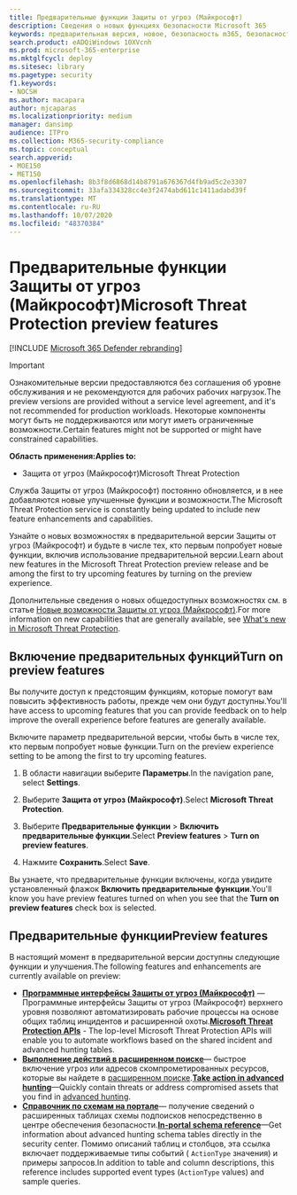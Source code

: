 ```yaml
---
title: Предварительные функции Защиты от угроз (Майкрософт)
description: Сведения о новых функциях безопасности Microsoft 365
keywords: предварительная версия, новое, безопасность m365, безопасность, 365, возможности
search.product: eADQiWindows 10XVcnh
ms.prod: microsoft-365-enterprise
ms.mktglfcycl: deploy
ms.sitesec: library
ms.pagetype: security
f1.keywords:
- NOCSH
ms.author: macapara
author: mjcaparas
ms.localizationpriority: medium
manager: dansimp
audience: ITPro
ms.collection: M365-security-compliance
ms.topic: conceptual
search.appverid:
- MOE150
- MET150
ms.openlocfilehash: 8b3f8d6868d14b8791a676367d4fb9ad5c2e3307
ms.sourcegitcommit: 33afa334328cc4e3f2474abd611c1411adabd39f
ms.translationtype: MT
ms.contentlocale: ru-RU
ms.lasthandoff: 10/07/2020
ms.locfileid: "48370384"
---
```

# <a name="microsoft-threat-protection-preview-features"></a><span data-ttu-id="7bf8c-104">Предварительные функции Защиты от угроз (Майкрософт)</span><span class="sxs-lookup"><span data-stu-id="7bf8c-104">Microsoft Threat Protection preview features</span></span>

[!INCLUDE [Microsoft 365 Defender rebranding](../includes/microsoft-defender.md)]

>[!IMPORTANT]
><span data-ttu-id="7bf8c-105">Ознакомительные версии предоставляются без соглашения об уровне обслуживания и не рекомендуются для рабочих рабочих нагрузок.</span><span class="sxs-lookup"><span data-stu-id="7bf8c-105">The preview versions are provided without a service level agreement, and it's not recommended for production workloads.</span></span> <span data-ttu-id="7bf8c-106">Некоторые компоненты могут быть не поддерживаются или могут иметь ограниченные возможности.</span><span class="sxs-lookup"><span data-stu-id="7bf8c-106">Certain features might not be supported or might have constrained capabilities.</span></span>

<span data-ttu-id="7bf8c-107">**Область применения:**</span><span class="sxs-lookup"><span data-stu-id="7bf8c-107">**Applies to:**</span></span>
- <span data-ttu-id="7bf8c-108">Защита от угроз (Майкрософт)</span><span class="sxs-lookup"><span data-stu-id="7bf8c-108">Microsoft Threat Protection</span></span>

<span data-ttu-id="7bf8c-109">Служба Защиты от угроз (Майкрософт) постоянно обновляется, и в нее добавляются новые улучшенные функции и возможности.</span><span class="sxs-lookup"><span data-stu-id="7bf8c-109">The Microsoft Threat Protection service is constantly being updated to include new feature enhancements and capabilities.</span></span>

<span data-ttu-id="7bf8c-110">Узнайте о новых возможностях в предварительной версии Защиты от угроз (Майкрософт) и будьте в числе тех, кто первым попробует новые функции, включив использование предварительной версии.</span><span class="sxs-lookup"><span data-stu-id="7bf8c-110">Learn about new features in the Microsoft Threat Protection preview release and be among the first to try upcoming features by turning on the preview experience.</span></span>

<span data-ttu-id="7bf8c-111">Дополнительные сведения о новых общедоступных возможностях см. в статье [Новые возможности Защиты от угроз (Майкрософт)](whats-new.md).</span><span class="sxs-lookup"><span data-stu-id="7bf8c-111">For more information on new capabilities that are generally available, see [What's new in Microsoft Threat Protection](whats-new.md).</span></span>

## <a name="turn-on-preview-features"></a><span data-ttu-id="7bf8c-112">Включение предварительных функций</span><span class="sxs-lookup"><span data-stu-id="7bf8c-112">Turn on preview features</span></span>
<span data-ttu-id="7bf8c-113">Вы получите доступ к предстоящим функциям, которые помогут вам повысить эффективность работы, прежде чем они будут доступны.</span><span class="sxs-lookup"><span data-stu-id="7bf8c-113">You'll have access to upcoming features that you can provide feedback on to help improve the overall experience before features are generally available.</span></span>

<span data-ttu-id="7bf8c-114">Включите параметр предварительной версии, чтобы быть в числе тех, кто первым попробует новые функции.</span><span class="sxs-lookup"><span data-stu-id="7bf8c-114">Turn on the preview experience setting to be among the first to try upcoming features.</span></span>

1. <span data-ttu-id="7bf8c-115">В области навигации выберите **Параметры**.</span><span class="sxs-lookup"><span data-stu-id="7bf8c-115">In the navigation pane, select **Settings**.</span></span>

2. <span data-ttu-id="7bf8c-116">Выберите **Защита от угроз (Майкрософт)**.</span><span class="sxs-lookup"><span data-stu-id="7bf8c-116">Select **Microsoft Threat Protection**.</span></span>


3. <span data-ttu-id="7bf8c-117">Выберите **Предварительные функции** > **Включить предварительные функции**.</span><span class="sxs-lookup"><span data-stu-id="7bf8c-117">Select **Preview features** > **Turn on preview features**.</span></span> 

3. <span data-ttu-id="7bf8c-118">Нажмите **Сохранить**.</span><span class="sxs-lookup"><span data-stu-id="7bf8c-118">Select **Save**.</span></span>

<span data-ttu-id="7bf8c-119">Вы узнаете, что предварительные функции включены, когда увидите установленный флажок **Включить предварительные функции**.</span><span class="sxs-lookup"><span data-stu-id="7bf8c-119">You'll know you have preview features turned on when you see that the **Turn on preview features** check box is selected.</span></span> 

## <a name="preview-features"></a><span data-ttu-id="7bf8c-120">Предварительные функции</span><span class="sxs-lookup"><span data-stu-id="7bf8c-120">Preview features</span></span>
<span data-ttu-id="7bf8c-121">В настоящий момент в предварительной версии доступны следующие функции и улучшения.</span><span class="sxs-lookup"><span data-stu-id="7bf8c-121">The following features and enhancements are currently available on preview:</span></span>

- <span data-ttu-id="7bf8c-122">**[Программные интерфейсы Защиты от угроз (Майкрософт)](api-overview.md)** — Программные интерфейсы Защиты от угроз (Майкрософт) верхнего уровня позволяют автоматизировать рабочие процессы на основе общих таблиц инцидентов и расширенной охоты.</span><span class="sxs-lookup"><span data-stu-id="7bf8c-122">**[Microsoft Threat Protection APIs](api-overview.md)** - The lop-level Microsoft Threat Protection APIs will enable you to automate workflows based on the shared incident and advanced hunting tables.</span></span> 
- <span data-ttu-id="7bf8c-123">**[Выполнение действий в расширенном поиске](advanced-hunting-take-action.md)**— быстрое включение угроз или адресов скомпрометированных ресурсов, которые вы найдете в [расширенном поиске](advanced-hunting-overview.md).</span><span class="sxs-lookup"><span data-stu-id="7bf8c-123">**[Take action in advanced hunting](advanced-hunting-take-action.md)**—Quickly contain threats or address compromised assets that you find in [advanced hunting](advanced-hunting-overview.md).</span></span>
- <span data-ttu-id="7bf8c-124">**[Справочник по схемам на портале](advanced-hunting-schema-tables.md#get-schema-information-in-the-security-center)**— получение сведений о расширенных таблицах схемы подпоисков непосредственно в центре обеспечения безопасности.</span><span class="sxs-lookup"><span data-stu-id="7bf8c-124">**[In-portal schema reference](advanced-hunting-schema-tables.md#get-schema-information-in-the-security-center)**—Get information about advanced hunting schema tables directly in the security center.</span></span> <span data-ttu-id="7bf8c-125">Помимо описаний таблиц и столбцов, эта ссылка включает поддерживаемые типы событий ( `ActionType` значения) и примеры запросов.</span><span class="sxs-lookup"><span data-stu-id="7bf8c-125">In addition to table and column descriptions, this reference includes supported event types (`ActionType` values) and sample queries.</span></span>

